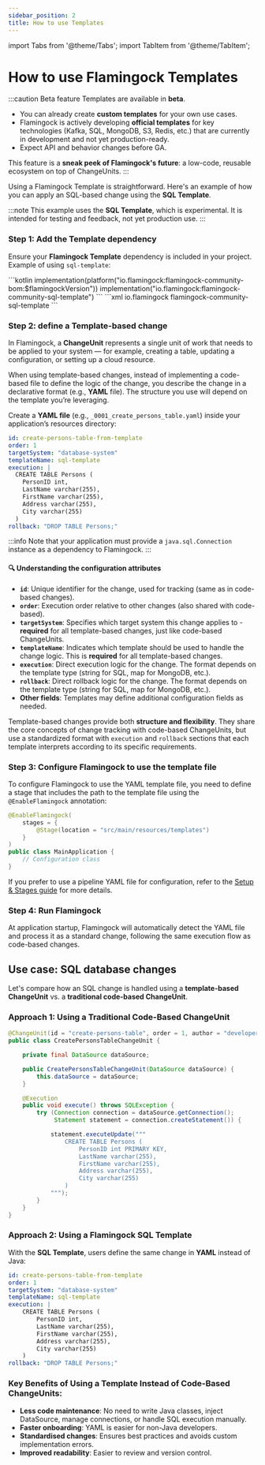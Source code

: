 ```yaml
---
sidebar_position: 2
title: How to use Templates
---
```


import Tabs from '@theme/Tabs';
import TabItem from '@theme/TabItem';

# How to use Flamingock Templates

:::caution Beta feature
Templates are available in **beta**.  
- You can already create **custom templates** for your own use cases.  
- Flamingock is actively developing **official templates** for key technologies (Kafka, SQL, MongoDB, S3, Redis, etc.) that are currently in development and not yet production-ready.  
- Expect API and behavior changes before GA.  

This feature is a **sneak peek of Flamingock's future**: a low-code, reusable ecosystem on top of ChangeUnits.
:::

Using a Flamingock Template is straightforward. Here's an example of how you can apply an SQL-based change using the **SQL Template**.

:::note
This example uses the **SQL Template**, which is experimental. It is intended for testing and feedback, not yet production use.
:::

### Step 1: Add the Template dependency

Ensure your **Flamingock Template** dependency is included in your project. Example of using `sql-template`:

<Tabs groupId="gradle_maven">
  <TabItem value="gradle" label="Gradle">
```kotlin
implementation(platform("io.flamingock:flamingock-community-bom:$flamingockVersion"))
implementation("io.flamingock:flamingock-community-sql-template")
```
  </TabItem>
  <TabItem value="maven" label="Maven">
```xml
<dependency>
    <groupId>io.flamingock</groupId>
    <artifactId>flamingock-community-sql-template</artifactId>
</dependency>
```
  </TabItem>
</Tabs>

### Step 2: define a Template-based change

In Flamingock, a **ChangeUnit** represents a single unit of work that needs to be applied to your system — for example, creating a table, updating a configuration, or setting up a cloud resource.

When using template-based changes, instead of implementing a code-based file to define the logic of the change, you describe the change in a declarative format (e.g., **YAML** file). The structure you use will depend on the template you’re leveraging.

Create a **YAML file** (e.g., `_0001_create_persons_table.yaml`) inside your application’s resources directory:

```yaml
id: create-persons-table-from-template
order: 1
targetSystem: "database-system"
templateName: sql-template
execution: |
  CREATE TABLE Persons (
    PersonID int,
    LastName varchar(255),
    FirstName varchar(255),
    Address varchar(255),
    City varchar(255)
  )
rollback: "DROP TABLE Persons;"
```

:::info
Note that your application must provide a `java.sql.Connection` instance as a dependency to Flamingock.
:::

#### 🔍 Understanding the configuration attributes

- **`id`**: Unique identifier for the change, used for tracking (same as in code-based changes).
- **`order`**: Execution order relative to other changes (also shared with code-based).
- **`targetSystem`**: Specifies which target system this change applies to - **required** for all template-based changes, just like code-based ChangeUnits.
- **`templateName`**: Indicates which template should be used to handle the change logic. This is **required** for all template-based changes.
- **`execution`**: Direct execution logic for the change. The format depends on the template type (string for SQL, map for MongoDB, etc.).
- **`rollback`**: Direct rollback logic for the change. The format depends on the template type (string for SQL, map for MongoDB, etc.).
- **Other fields**: Templates may define additional configuration fields as needed.

Template-based changes provide both **structure and flexibility**. They share the core concepts of change tracking with code-based ChangeUnits, but use a standardized format with `execution` and `rollback` sections that each template interprets according to its specific requirements.

### Step 3: Configure Flamingock to use the template file

To configure Flamingock to use the YAML template file, you need to define a stage that includes the path to the template file using the `@EnableFlamingock` annotation:

```java
@EnableFlamingock(
    stages = {
        @Stage(location = "src/main/resources/templates")
    }
)
public class MainApplication {
    // Configuration class
}
```

If you prefer to use a pipeline YAML file for configuration, refer to the [Setup & Stages guide](../flamingock-library-config/setup-and-stages.md) for more details.

### Step 4: Run Flamingock

At application startup, Flamingock will automatically detect the YAML file and process it as a standard change, following the same execution flow as code-based changes.

## Use case: SQL database changes

Let's compare how an SQL change is handled using a **template-based ChangeUnit** vs. a **traditional code-based ChangeUnit**.

### Approach 1: Using a Traditional Code-Based ChangeUnit

```java
@ChangeUnit(id = "create-persons-table", order = 1, author = "developer")
public class CreatePersonsTableChangeUnit {

    private final DataSource dataSource;

    public CreatePersonsTableChangeUnit(DataSource dataSource) {
        this.dataSource = dataSource;
    }

    @Execution
    public void execute() throws SQLException {
        try (Connection connection = dataSource.getConnection();
             Statement statement = connection.createStatement()) {

            statement.executeUpdate("""
                CREATE TABLE Persons (
                    PersonID int PRIMARY KEY,
                    LastName varchar(255),
                    FirstName varchar(255),
                    Address varchar(255),
                    City varchar(255)
                )
            """);
        }
    }
}

```

### Approach 2: Using a Flamingock SQL Template

With the **SQL Template**, users define the same change in **YAML** instead of Java:

```yaml
id: create-persons-table-from-template
order: 1
targetSystem: "database-system"
templateName: sql-template
execution: |
    CREATE TABLE Persons (
        PersonID int,
        LastName varchar(255),
        FirstName varchar(255),
        Address varchar(255),
        City varchar(255)
    )
rollback: "DROP TABLE Persons;"
```

### Key Benefits of Using a Template Instead of Code-Based ChangeUnits:
- **Less code maintenance**: No need to write Java classes, inject DataSource, manage connections, or handle SQL execution manually.
- **Faster onboarding**: YAML is easier for non-Java developers.
- **Standardised changes**: Ensures best practices and avoids custom implementation errors.
- **Improved readability**: Easier to review and version control.

